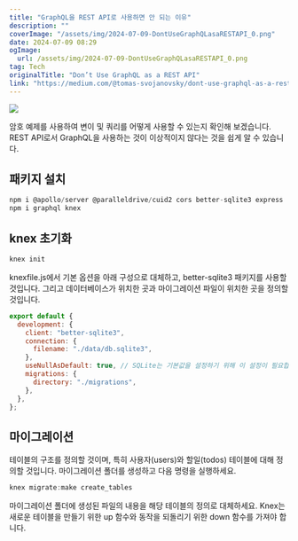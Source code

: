 ```yaml
---
title: "GraphQL을 REST API로 사용하면 안 되는 이유"
description: ""
coverImage: "/assets/img/2024-07-09-DontUseGraphQLasaRESTAPI_0.png"
date: 2024-07-09 08:29
ogImage:
  url: /assets/img/2024-07-09-DontUseGraphQLasaRESTAPI_0.png
tag: Tech
originalTitle: "Don’t Use GraphQL as a REST API"
link: "https://medium.com/@tomas-svojanovsky/dont-use-graphql-as-a-rest-api-264c17adc811"
---
```


<img src="/assets/img/2024-07-09-DontUseGraphQLasaRESTAPI_0.png" />

암호 예제를 사용하여 변이 및 쿼리를 어떻게 사용할 수 있는지 확인해 보겠습니다. REST API로서 GraphQL을 사용하는 것이 이상적이지 않다는 것을 쉽게 알 수 있습니다.

## 패키지 설치

```js
npm i @apollo/server @paralleldrive/cuid2 cors better-sqlite3 express
npm i graphql knex
```

<div class="content-ad"></div>

## knex 초기화

```js
knex init
```

knexfile.js에서 기본 옵션을 아래 구성으로 대체하고, better-sqlite3 패키지를 사용할 것입니다. 그리고 데이터베이스가 위치한 곳과 마이그레이션 파일이 위치한 곳을 정의할 것입니다.

```js
export default {
  development: {
    client: "better-sqlite3",
    connection: {
      filename: "./data/db.sqlite3",
    },
    useNullAsDefault: true, // SQLite는 기본값을 설정하기 위해 이 설정이 필요합니다
    migrations: {
      directory: "./migrations",
    },
  },
};
```

<div class="content-ad"></div>

## 마이그레이션

테이블의 구조를 정의할 것이며, 특히 사용자(users)와 할일(todos) 테이블에 대해 정의할 것입니다. 마이그레이션 폴더를 생성하고 다음 명령을 실행하세요.

```js
knex migrate:make create_tables
```

마이그레이션 폴더에 생성된 파일의 내용을 해당 테이블의 정의로 대체하세요. Knex는 새로운 테이블을 만들기 위한 up 함수와 동작을 되돌리기 위한 down 함수를 가져야 합니다.
